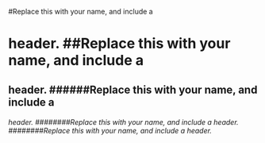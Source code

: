 #Replace this with your name, and include a <h1> header.
##Replace this with your name, and include a <h2> header.
  ######Replace this with your name, and include a <h6> header.
########Replace this with your name, and include a <h7> header.
########Replace this with your name, and include a <h8> header.
